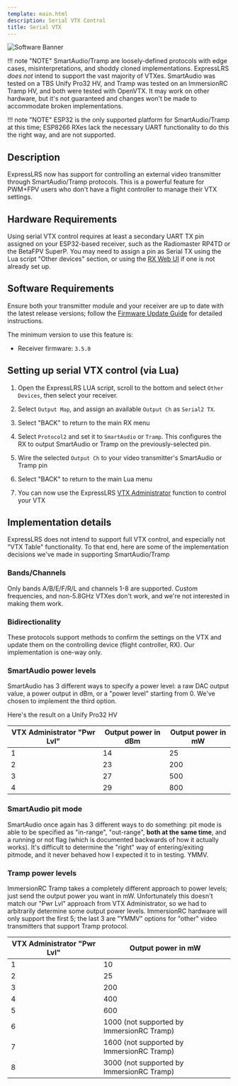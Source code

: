 ```yaml
---
template: main.html
description: Serial VTX Control
title: Serial VTX
---
```


![Software Banner](https://raw.githubusercontent.com/ExpressLRS/ExpressLRS-Hardware/master/img/software.png)

!!! note "NOTE"
    SmartAudio/Tramp are loosely-defined protocols with edge cases, misinterpretations, and shoddy cloned implementations. ExpressLRS *does not* intend to support the vast majority of VTXes. SmartAudio was tested on a TBS Unify Pro32 HV, and Tramp was tested on an ImmersionRC Tramp HV, and both were tested with OpenVTX. It may work on other hardware, but it's not guaranteed and changes won't be made to accommodate broken implementations.

!!! note "NOTE"
    ESP32 is the only supported platform for SmartAudio/Tramp at this time; ESP8266 RXes lack the necessary UART functionality to do this the right way, and are not supported.

## Description

ExpressLRS now has support for controlling an external video transmitter through SmartAudio/Tramp protocols. This is a powerful feature for PWM+FPV users who don't have a flight controller to manage their VTX settings.

## Hardware Requirements

Using serial VTX control requires at least a secondary UART TX pin assigned on your ESP32-based receiver, such as the Radiomaster RP4TD or the BetaFPV SuperP. You may need to assign a pin as Serial TX using the Lua script "Other devices" section, or using the [RX Web UI](/quick-start/webui/) if one is not already set up.

## Software Requirements

Ensure both your transmitter module and your receiver are up to date with the latest release versions; follow the [Firmware Update Guide](/quick-start/getting-started/) for detailed instructions.

The minimum version to use this feature is:
- Receiver firmware: `3.5.0`

## Setting up serial VTX control (via Lua)

1. Open the ExpressLRS LUA script, scroll to the bottom and select `Other Devices`, then select your receiver.

1. Select `Output Map`, and assign an available `Output Ch` as `Serial2 TX`.

1. Select "BACK" to return to the main RX menu

1. Select `Protocol2` and set it to `SmartAudio` or `Tramp`. This configures the RX to output SmartAudio or Tramp on the previously-selected pin.

1. Wire the selected `Output Ch` to your video transmitter's SmartAudio or Tramp pin

1. Select "BACK" to return to the main Lua menu

1. You can now use the ExpressLRS [VTX Administrator](/quick-start/transmitters/lua-howto#vtx-administrator) function to control your VTX

## Implementation details

ExpressLRS does not intend to support full VTX control, and especially not "VTX Table" functionality. To that end, here are some of the implementation decisions we've made in supporting SmartAudio/Tramp

### Bands/Channels

Only bands A/B/E/F/R/L and channels 1-8 are supported. Custom frequencies, and non-5.8GHz VTXes don't work, and we're not interested in making them work.

### Bidirectionality

These protocols support methods to confirm the settings on the VTX and update them on the controlling device (flight controller, RX). Our implementation is one-way only.

### SmartAudio power levels

SmartAudio has 3 different ways to specify a power level: a raw DAC output value, a power output in dBm, or a "power level" starting from 0. We've chosen to implement the third option.

Here's the result on a Unify Pro32 HV

| VTX Administrator "Pwr Lvl" | Output power in dBm | Output power in mW |
|-----------------------------|---------------------|--------------------|
| 1                           | 14                  | 25                 |
| 2                           | 23                  | 200                |
| 3                           | 27                  | 500                |
| 4                           | 29                  | 800                |

### SmartAudio pit mode

SmartAudio once again has 3 different ways to do something: pit mode is able to be specified as "in-range", "out-range", **both at the same time**, and a running or not flag (which is documented backwards of how it actually works). It's difficult to determine the "right" way of entering/exiting pitmode, and it never behaved how I expected it to in testing. YMMV.

### Tramp power levels

ImmersionRC Tramp takes a completely different approach to power levels; just send the output power you want in mW. Unfortunately this doesn't match our "Pwr Lvl" approach from VTX Administrator, so we had to arbitrarily determine some output power levels. ImmersionRC hardware will only support the first 5; the last 3 are "YMMV" options for "other" video transmitters that support Tramp protocol.

| VTX Administrator "Pwr Lvl" | Output power in mW                        |
|-----------------------------|-------------------------------------------|
| 1                           | 10                                        |
| 2                           | 25                                        |
| 3                           | 200                                       |
| 4                           | 400                                       |
| 5                           | 600                                       |
| 6                           | 1000 (not supported by ImmersionRC Tramp) |
| 7                           | 1600 (not supported by ImmersionRC Tramp) |
| 8                           | 3000 (not supported by ImmersionRC Tramp) |